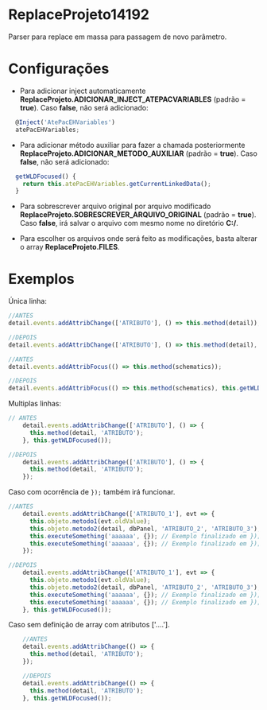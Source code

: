 
# ReplaceProjeto14192
Parser para replace em massa para passagem de novo parâmetro.

# Configurações
   - Para adicionar inject automaticamente **ReplaceProjeto.ADICIONAR_INJECT_ATEPACVARIABLES** (padrão = **true**). Caso **false**, não será adicionado:
```javascript
  @Inject('AtePacEHVariables')
  atePacEHVariables;
```

   - Para adicionar método auxiliar para fazer a chamada posteriormente **ReplaceProjeto.ADICIONAR_METODO_AUXILIAR** (padrão = **true**). Caso **false**, não será adicionado:
```javascript
  getWLDFocused() {
    return this.atePacEHVariables.getCurrentLinkedData();
  }
```

   - Para sobrescrever arquivo original por arquivo modificado **ReplaceProjeto.SOBRESCREVER_ARQUIVO_ORIGINAL** (padrão = **true**). Caso **false**, irá salvar o arquivo com mesmo nome no diretório **C:/**.

   - Para escolher os arquivos onde será feito as modificações, basta alterar o array **ReplaceProjeto.FILES**.

# Exemplos
Única linha:
```javascript
//ANTES
detail.events.addAttribChange(['ATRIBUTO'], () => this.method(detail));

//DEPOIS
detail.events.addAttribChange(['ATRIBUTO'], () => this.method(detail), this.getWLDFocused());
```

```javascript
//ANTES
detail.events.addAttribFocus(() => this.method(schematics));

//DEPOIS
detail.events.addAttribFocus(() => this.method(schematics), this.getWLDFocused());
```

Multiplas linhas:
```javascript
// ANTES
    detail.events.addAttribChange(['ATRIBUTO'], () => {
      this.method(detail, 'ATRIBUTO');
    }, this.getWLDFocused());

//DEPOIS
    detail.events.addAttribChange(['ATRIBUTO'], () => {
      this.method(detail, 'ATRIBUTO');
    });
```

Caso com ocorrência de ```});``` também irá funcionar.
```javascript
//ANTES
    detail.events.addAttribChange(['ATRIBUTO_1'], evt => {
      this.objeto.metodo1(evt.oldValue);
      this.objeto.metodo2(detail, dbPanel, 'ATRIBUTO_2', 'ATRIBUTO_3');
      this.executeSomething('aaaaaa', {}); // Exemplo finalizado em });
      this.executeSomething('aaaaaa', {}); // Exemplo finalizado em });
    });

//DEPOIS
    detail.events.addAttribChange(['ATRIBUTO_1'], evt => {
      this.objeto.metodo1(evt.oldValue);
      this.objeto.metodo2(detail, dbPanel, 'ATRIBUTO_2', 'ATRIBUTO_3');
      this.executeSomething('aaaaaa', {}); // Exemplo finalizado em });
      this.executeSomething('aaaaaa', {}); // Exemplo finalizado em });
    }, this.getWLDFocused());
```

Caso sem definição de array com atributos ['....'].
```javascript
    //ANTES
    detail.events.addAttribChange(() => {
      this.method(detail, 'ATRIBUTO');
    });

    //DEPOIS
    detail.events.addAttribChange(() => {
      this.method(detail, 'ATRIBUTO');
    }, this.getWLDFocused());
```
